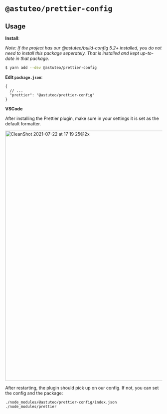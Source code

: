 # `@astuteo/prettier-config`

## Usage

**Install**:

_Note: If the project has our @astuteo/build-config 5.2+ installed, you do not need to install this package seperately. That is installed and kept up-to-date in that package._

```bash
$ yarn add --dev @astuteo/prettier-config
```

**Edit `package.json`**:

```jsonc
{
  // ...
  "prettier": "@astuteo/prettier-config"
}
```

**VSCode**

After installing the Prettier plugin, make sure in your settings it is set as the default formatter.

<img width="801" alt="CleanShot 2021-07-22 at 17 19 25@2x" src="https://user-images.githubusercontent.com/360177/126716660-63797c3a-74fe-4547-8f16-335cb81c3019.png">

After restarting, the plugin should pick up on our config. If not, you can set the config and the package:
```
./node_modules/@astuteo/prettier-config/index.json
./node_modules/prettier
```
